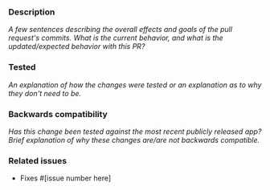 ### Description

_A few sentences describing the overall effects and goals of the pull request's commits.
What is the current behavior, and what is the updated/expected behavior with this PR?_

### Tested

_An explanation of how the changes were tested or an explanation as to why they don't need to be._

### Backwards compatibility

_Has this change been tested against the most recent publicly released app? Brief explanation of why these changes are/are not backwards compatible._

### Related issues

- Fixes #[issue number here]
